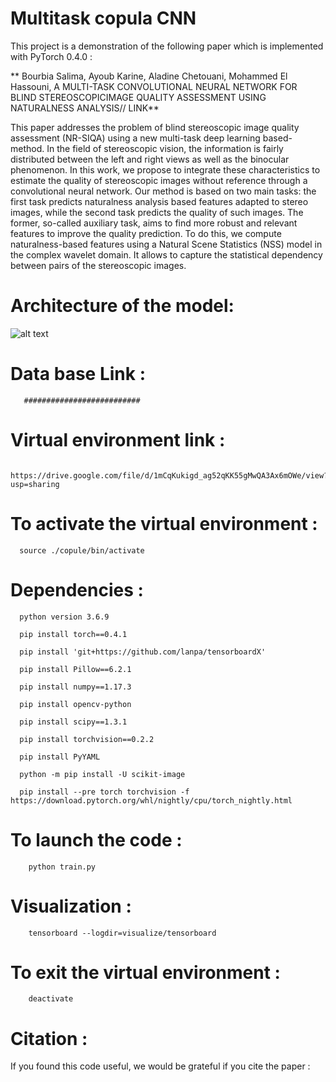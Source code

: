 # Multitask copula CNN

This project is a demonstration of the following paper which is implemented with PyTorch 0.4.0 : 


** Bourbia Salima, Ayoub Karine, Aladine Chetouani, Mohammed El Hassouni, 
 A MULTI-TASK CONVOLUTIONAL NEURAL NETWORK FOR BLIND STEREOSCOPICIMAGE QUALITY ASSESSMENT USING NATURALNESS ANALYSIS// LINK**

This paper addresses the problem of blind stereoscopic image quality assessment (NR-SIQA) using a new multi-task deep learning based-method. In the field of stereoscopic vision, the information is fairly distributed between the left and right views as well as the binocular phenomenon. In this work, we propose to integrate these characteristics to estimate the quality of stereoscopic images without reference through a convolutional neural network. Our method is based on two main tasks: the first task predicts naturalness analysis based features adapted to stereo images, while the second task predicts the quality of such images. The former, so-called auxiliary task, aims to find more robust and relevant features to improve the quality prediction. To do this, we compute naturalness-based features using a Natural Scene Statistics (NSS) model in the complex wavelet domain. It allows to capture the statistical dependency between pairs of the stereoscopic images. 

 # Architecture of the model:

![alt text](https://github.com/salima000/CopulaCNN/blob/main/network.PNG)

# Data base Link : 
        
       ##########################
        

# Virtual environment link :

        https://drive.google.com/file/d/1mCqKukigd_ag52qKK55gMwQA3Ax6mOWe/view?usp=sharing
                        
                        
# To activate the virtual environment :
   
      source ./copule/bin/activate



# Dependencies :

      
      python version 3.6.9
      
      pip install torch==0.4.1

      pip install 'git+https://github.com/lanpa/tensorboardX'

      pip install Pillow==6.2.1

      pip install numpy==1.17.3

      pip install opencv-python

      pip install scipy==1.3.1

      pip install torchvision==0.2.2
     
      pip install PyYAML
      
      python -m pip install -U scikit-image
      
      pip install --pre torch torchvision -f https://download.pytorch.org/whl/nightly/cpu/torch_nightly.html
      
      
# To launch the code :
        
        python train.py

# Visualization : 
 
        tensorboard --logdir=visualize/tensorboard


# To exit the virtual environment :
      
        deactivate
   
   



# Citation :

If you found this code useful,  we would be grateful if you cite the paper :


